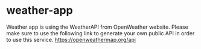 # weather-app
Weather app is using the WeatherAPI from OpenWeather website.
Please make sure to use the following link to generate your own public API in order to use this service.
https://openweathermap.org/api
